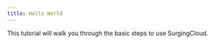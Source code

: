 ```yaml
---
title: Hello World
---
```


This tutorial will walk you through the basic steps to use SurgingCloud.